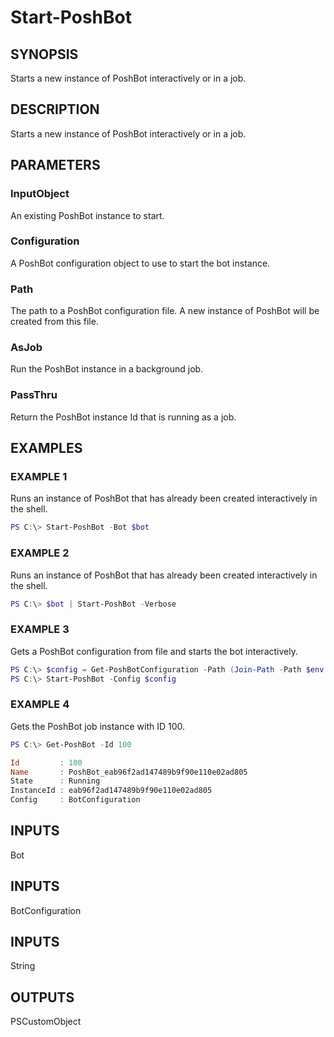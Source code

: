 
# Start-PoshBot

## SYNOPSIS

Starts a new instance of PoshBot interactively or in a job.

## DESCRIPTION

Starts a new instance of PoshBot interactively or in a job.

## PARAMETERS

### InputObject

An existing PoshBot instance to start.

### Configuration

A PoshBot configuration object to use to start the bot instance.

### Path

The path to a PoshBot configuration file.
A new instance of PoshBot will be created from this file.

### AsJob

Run the PoshBot instance in a background job.

### PassThru

Return the PoshBot instance Id that is running as a job.

## EXAMPLES

### EXAMPLE 1

Runs an instance of PoshBot that has already been created interactively in the shell.

```powershell
PS C:\> Start-PoshBot -Bot $bot
```

### EXAMPLE 2

Runs an instance of PoshBot that has already been created interactively in the shell.

```powershell
PS C:\> $bot | Start-PoshBot -Verbose
```

### EXAMPLE 3

Gets a PoshBot configuration from file and starts the bot interactively.

```powershell
PS C:\> $config = Get-PoshBotConfiguration -Path (Join-Path -Path $env:USERPROFILE -ChildPath '.poshbot\MyPoshBot.psd1')
PS C:\> Start-PoshBot -Config $config
```

### EXAMPLE 4

Gets the PoshBot job instance with ID 100.

```powershell
PS C:\> Get-PoshBot -Id 100

Id         : 100
Name       : PoshBot_eab96f2ad147489b9f90e110e02ad805
State      : Running
InstanceId : eab96f2ad147489b9f90e110e02ad805
Config     : BotConfiguration
```

## INPUTS

Bot

## INPUTS

BotConfiguration

## INPUTS

String

## OUTPUTS

PSCustomObject
